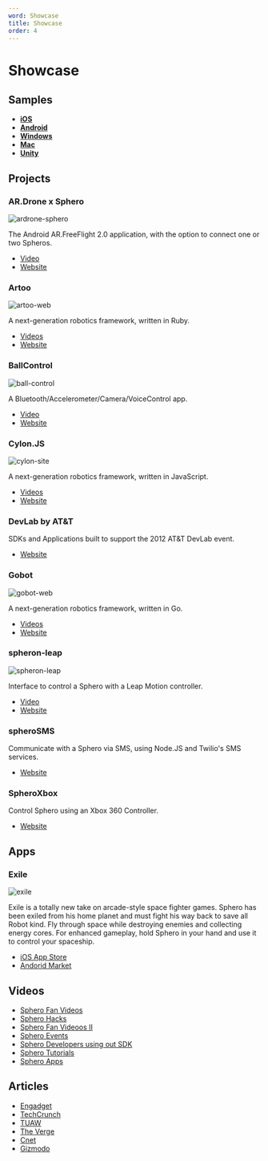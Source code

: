 ```yaml
---
word: Showcase
title: Showcase
order: 4
---
```


# Showcase

## Samples

* [**iOS**](https://github.com/orbotix/Sphero-iOS-SDK/tree/master/samples)
* [**Android**](https://github.com/orbotix/Sphero-Android-SDK/tree/master/samples)
* [**Windows**](https://github.com/orbotix/Sphero-Win-SDK/tree/master/samples)
* [**Mac**](https://github.com/orbotix/Sphero-Mac-SDK/tree/master/Samples)
* [**Unity**](https://github.com/orbotix/UNITY-PLUGIN/tree/master/ExampleProject)

## Projects

### AR.Drone x Sphero

![ardrone-sphero](http://new.tinygrab.com/089df54f8f409a2006a76c6b9853daa2a31100930a.png)

The Android AR.FreeFlight 2.0 application, with the option to connect one or two Spheros.

* [Video](https://www.youtube.com/watch?v=wGxIUXkneWE)
* [Website](https://github.com/Thanavath/ARDrone-x-Sphero)

### Artoo

![artoo-web](http://hybridgroup.com/images/projects-01.png)

A next-generation robotics framework, written in Ruby.

* [Videos](http://artoo.io/videos/)
* [Website](http://artoo.io)

### BallControl

![ball-control](https://camo.githubusercontent.com/1564882c0f3fdcb8556411f1aaa36cb3ec0d60c4/68747470733a2f2f7261772e6769746875622e636f6d2f736c6f6467652f42616c6c436f6e74726f6c2f6d61737465722f776964652e706e67)

A Bluetooth/Accelerometer/Camera/VoiceControl app.

* [Video](https://www.youtube.com/watch?v=4PXp_bmRwhA)
* [Website](https://github.com/slodge/BallControl)

### Cylon.JS

![cylon-site](http://hybridgroup.com/images/projects-02.png)

A next-generation robotics framework, written in JavaScript.

* [Videos](http://cylonjs.com/resources/)
* [Website](http://cylon.js)

### DevLab by AT&T

SDKs and Applications built to support the 2012 AT&T DevLab event.

* [Website](https://github.com/attdevsupport/2012DevLabExamples)

### Gobot

![gobot-web](http://hybridgroup.com/images/projects-04.png)

A next-generation robotics framework, written in Go.

* [Videos](http://gobot.io/videos/)
* [Website](http://gobot.io)

### spheron-leap

![spheron-leap](https://camo.githubusercontent.com/69d9539388b5d23ed3301d7f4a22b8a8d0655cfd/687474703a2f2f696d672e796f75747562652e636f6d2f76692f33726174543179436e6f772f302e6a7067)

Interface to control a Sphero with a Leap Motion controller.

* [Video](https://www.youtube.com/watch?v=3ratT1yCnow&feature=share&list=UUKZdVrHYWr7rVNKbs9_fXnw)
* [Website](https://github.com/alchemycs/spheron-leap)

### spheroSMS

Communicate with a Sphero via SMS, using Node.JS and Twilio's SMS services.

* [Website](https://github.com/IceMupppet/spheroSMS)

### SpheroXbox

Control Sphero using an Xbox 360 Controller.

* [Website](https://github.com/baudot/SpheroXBox)

## Apps

### Exile

![exile](http://orbotix.wpengine.netdna-cdn.com/wp-content/uploads/2012/10/exile1-300x300.png)

Exile is a totally new take on arcade-style space fighter games.
Sphero has been exiled from his home planet and must fight his way back to save all Robot kind.
Fly through space while destroying enemies and collecting energy cores.
For enhanced gameplay, hold Sphero in your hand and use it to control your spaceship.

* [iOS App Store](http://itunes.apple.com/us/app/exile/id553865533)
* [Andorid Market](https://market.android.com/details?id=com.orbotix.exile)

## Videos

* [Sphero Fan Videos](https://www.youtube.com/playlist?list=PLB54A0851BF07D069)
* [Sphero Hacks](https://www.youtube.com/playlist?list=PLSdn63ba-Plb4whHpacF0khSr6D2Ib5BU)
* [Sphero Fan Videoos II](https://www.youtube.com/playlist?list=PLSdn63ba-PlYvnhrGy2IkeO07McuNpkrd)
* [Sphero Events](https://www.youtube.com/playlist?list=PL70B553138BCD4A10)
* [Sphero Developers using out SDK](https://www.youtube.com/playlist?list=PLECE4BD55445BDA51)
* [Sphero Tutorials](https://www.youtube.com/playlist?list=PL5B1AA00C8E51FF25)
* [Sphero Apps](https://www.youtube.com/playlist?list=PLADEA3C79B14895F3)

## Articles

* [Engadget](http://www.engadget.com/tag/Sphero/)
* [TechCrunch](http://techcrunch.com/tag/sphero/)
* [TUAW](http://www.tuaw.com/tag/sphero/)
* [The Verge](http://www.theverge.com/tag/sphero)
* [Cnet](http://www.cnet.com/search/?query=sphero)
* [Gizmodo](http://www.gizmodo.in/topic/sphero)
